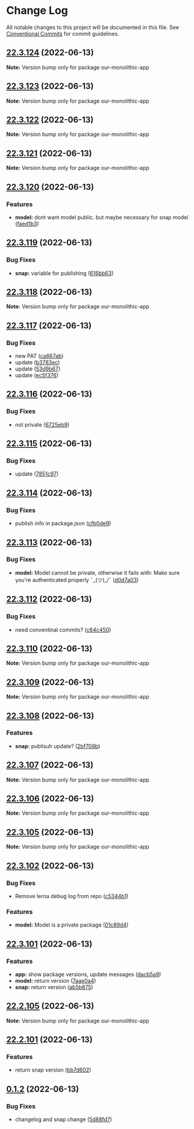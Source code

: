 # Change Log

All notable changes to this project will be documented in this file.
See [Conventional Commits](https://conventionalcommits.org) for commit guidelines.

## [22.3.124](https://github.com/jirihofman/lerna-poc/compare/v22.3.122...v22.3.124) (2022-06-13)

**Note:** Version bump only for package our-monolithic-app





## [22.3.123](https://github.com/jirihofman/lerna-poc/compare/v22.3.122...v22.3.123) (2022-06-13)

**Note:** Version bump only for package our-monolithic-app





## [22.3.122](https://github.com/jirihofman/lerna-poc/compare/v22.3.121...v22.3.122) (2022-06-13)

**Note:** Version bump only for package our-monolithic-app





## [22.3.121](https://github.com/jirihofman/lerna-poc/compare/v22.3.120...v22.3.121) (2022-06-13)

**Note:** Version bump only for package our-monolithic-app





## [22.3.120](https://github.com/jirihofman/lerna-poc/compare/v22.3.119...v22.3.120) (2022-06-13)


### Features

* **model:** dont want model public. but maybe necessary for snap model ([faed1b3](https://github.com/jirihofman/lerna-poc/commit/faed1b37cb3ddffe08378b5cc49d87a90f180ceb))





## [22.3.119](https://github.com/jirihofman/lerna-poc/compare/v22.3.118...v22.3.119) (2022-06-13)


### Bug Fixes

* **snap:** variable for publishing ([616bb63](https://github.com/jirihofman/lerna-poc/commit/616bb63c61617ddb8f8a2dbe356ec4cd5578a589))





## [22.3.118](https://github.com/jirihofman/lerna-poc/compare/v22.3.117...v22.3.118) (2022-06-13)

**Note:** Version bump only for package our-monolithic-app





## [22.3.117](https://github.com/jirihofman/lerna-poc/compare/v22.3.116...v22.3.117) (2022-06-13)


### Bug Fixes

* new PAT ([ca667ab](https://github.com/jirihofman/lerna-poc/commit/ca667abeeec49c6081e226281398c5f607aa81ca))
* update ([b3783ec](https://github.com/jirihofman/lerna-poc/commit/b3783ece96a6debdd3efa1a06351f0d4e3464c75))
* update ([53d9b67](https://github.com/jirihofman/lerna-poc/commit/53d9b67cce65d391c28a952db9d64388a1851898))
* update ([ec5f376](https://github.com/jirihofman/lerna-poc/commit/ec5f37699c5ace03c59d4285aa14d0df4ff85398))





## [22.3.116](https://github.com/jirihofman/lerna-poc/compare/v22.3.115...v22.3.116) (2022-06-13)


### Bug Fixes

* not private ([6725eb9](https://github.com/jirihofman/lerna-poc/commit/6725eb96181d49dbb01929be2d346604f6c6b341))





## [22.3.115](https://github.com/jirihofman/lerna-poc/compare/v22.3.114...v22.3.115) (2022-06-13)


### Bug Fixes

* update ([7851c97](https://github.com/jirihofman/lerna-poc/commit/7851c9799d23079042ab53068f649cd0b4ae7e27))





## [22.3.114](https://github.com/jirihofman/lerna-poc/compare/v22.3.113...v22.3.114) (2022-06-13)


### Bug Fixes

* publish info in package.json ([cfb0de9](https://github.com/jirihofman/lerna-poc/commit/cfb0de9ef8e831af0aafe812eaa75b97609ee330))





## [22.3.113](https://github.com/jirihofman/lerna-poc/compare/v22.3.112...v22.3.113) (2022-06-13)


### Bug Fixes

* **model:** Model cannot be private, otherwise it fails with: Make sure you're authenticated properly ¯\_(ツ)_/¯ ([d0d7a03](https://github.com/jirihofman/lerna-poc/commit/d0d7a032cc676bcd86d0a8157a970943c393875d))





## [22.3.112](https://github.com/jirihofman/lerna-poc/compare/v22.3.110...v22.3.112) (2022-06-13)


### Bug Fixes

* need conventinal commits? ([c64c450](https://github.com/jirihofman/lerna-poc/commit/c64c4504e42ed1e6c0fda256ce4489546a118cca))





## [22.3.110](https://github.com/jirihofman/lerna-poc/compare/v22.3.109...v22.3.110) (2022-06-13)

**Note:** Version bump only for package our-monolithic-app





## [22.3.109](https://github.com/jirihofman/lerna-poc/compare/v22.3.108...v22.3.109) (2022-06-13)

**Note:** Version bump only for package our-monolithic-app





## [22.3.108](https://github.com/jirihofman/lerna-poc/compare/v22.3.107...v22.3.108) (2022-06-13)


### Features

* **snap:** publisuh update? ([2bf708b](https://github.com/jirihofman/lerna-poc/commit/2bf708b67b98807d45f58e39b40ec803e942496f))





## [22.3.107](https://github.com/jirihofman/lerna-poc/compare/v22.3.106...v22.3.107) (2022-06-13)

**Note:** Version bump only for package our-monolithic-app





## [22.3.106](https://github.com/jirihofman/lerna-poc/compare/v22.3.105...v22.3.106) (2022-06-13)

**Note:** Version bump only for package our-monolithic-app





## [22.3.105](https://github.com/jirihofman/lerna-poc/compare/v22.3.104...v22.3.105) (2022-06-13)

**Note:** Version bump only for package our-monolithic-app





## [22.3.102](https://github.com/jirihofman/lerna-poc/compare/v22.3.101...v22.3.102) (2022-06-13)


### Bug Fixes

* Remove lerna debug log from repo ([c5344b1](https://github.com/jirihofman/lerna-poc/commit/c5344b1439a829dbb20df505145c7c3dbe27bd2f))


### Features

* **model:** Model is a private package ([01c89d4](https://github.com/jirihofman/lerna-poc/commit/01c89d450ab882c721aafebbdea8a53b0d709ab6))





## [22.3.101](https://github.com/jirihofman/lerna-poc/compare/v22.2.105...v22.3.101) (2022-06-13)


### Features

* **app:** show package versions, update messages ([dacb5a9](https://github.com/jirihofman/lerna-poc/commit/dacb5a9993a0cd425ed24630d316c6b39f0ab524))
* **model:** return version ([7aae0a4](https://github.com/jirihofman/lerna-poc/commit/7aae0a4d0ce5f0fd4f792d0d8fba2dcf4a6fffb7))
* **snap:** return version ([ab5b875](https://github.com/jirihofman/lerna-poc/commit/ab5b875ef62595031edc15ef6d7af35bac5b1a4f))





## [22.2.105](https://github.com/jirihofman/lerna-poc/compare/v22.2.104...v22.2.105) (2022-06-13)

**Note:** Version bump only for package our-monolithic-app





## [22.2.101](https://github.com/jirihofman/lerna-poc/compare/v0.1.2...v22.2.101) (2022-06-13)


### Features

* return snap version ([bb7d602](https://github.com/jirihofman/lerna-poc/commit/bb7d602a4d9ff0aa7cd6a585d2a426bab7baec98))





## [0.1.2](https://github.com/jirihofman/lerna-poc/compare/v0.1.1...v0.1.2) (2022-06-13)


### Bug Fixes

* changelog and snap change ([5d88fd7](https://github.com/jirihofman/lerna-poc/commit/5d88fd76fca0dea555e199755095a047096091d7))
